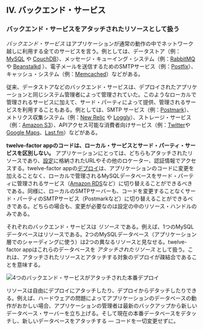 ## IV. バックエンド・サービス
### バックエンド・サービスをアタッチされたリソースとして扱う

*バックエンド・サービス* はアプリケーションが通常の動作の中でネットワーク越しに利用する全てのサービスを言う。例としては、データストア（例：[MySQL](http://dev.mysql.com/) や [CouchDB](http://couchdb.apache.org/)）、メッセージ・キューイング・システム（例：[RabbitMQ](http://www.rabbitmq.com/) や [Beanstalkd](http://kr.github.com/beanstalkd/) ）、電子メールを送信するためのSMTPサービス（例：[Postfix](http://www.postfix.org/)）、キャッシュ・システム（例：[Memcached](http://memcached.org/)）などがある。

従来、データストアなどのバックエンド・サービスは、デプロイされたアプリケーションと同じシステム管理者によって管理されていた。このようなローカルで管理されるサービスに加えて、サード・パーティによって提供、管理されるサービスを利用することもある。例としては、SMTP サービス（例：[Postmark](http://postmarkapp.com/)）、メトリクス収集システム（例：[New Relic](http://newrelic.com/) や [Loggly](http://www.loggly.com/)）、ストレージ・サービス（例：[Amazon S3](http://aws.amazon.com/s3/)）、APIアクセス可能な消費者向けサービス（例：[Twitter](http://dev.twitter.com/)や[Google Maps](http://code.google.com/apis/maps/index.html)、[Last.fm](http://www.last.fm/api)）などがある。

**twelve-factor appのコードは、ローカル・サービスとサード・パーティ・サービスを区別しない。** アプリケーションにとっては、どちらもアタッチされたリソースであり、[設定](/config)に格納されたURLやその他のロケーター、認証情報でアクセスする。twelve-factor appの[デプロイ](/codebase)は、アプリケーションのコードに変更を加えることなく、ローカルで管理されるMySQLデータベースをサード・パーティに管理されるサービス（[Amazon RDS](http://aws.amazon.com/rds/)など）に切り替えることができるべきである。同様に、ローカルのSMTPサーバーも、コードを変更することなくサード・パーティのSMTPサービス（Postmarkなど）に切り替えることができるべきである。どちらの場合も、変更が必要なのは設定の中のリソース・ハンドルのみである。

それぞれのバックエンド・サービスは *リソース* である。例えば、1つのMySQLデータベースはリソースである。2つのMySQLデータベース（アプリケーション層でのシャーディングに使う）は2つの異なるリソースと見なせる。twelve-factor appはこれらのデータベースを *アタッチされたリソース* として扱う。これは、アタッチされたリソースとアタッチする対象のデプロイが疎結合であることを意味する。

<img src="/images/attached-resources.png" class="full" alt="4つのバックエンド・サービスがアタッチされた本番デプロイ" />

リソースは自由にデプロイにアタッチしたり、デプロイからデタッチしたりできる。例えば、ハードウェアの問題によってアプリケーションのデータベースの動作がおかしい場合、アプリケーションの管理者は最新のバックアップから新しいデータベース・サーバーを立ち上げる。そして現在の本番データベースをデタッチし、新しいデータベースをアタッチする ― コードを一切変更せずに。

